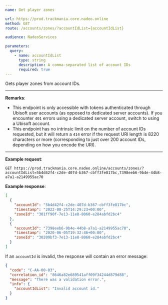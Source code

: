 ```yaml
---
name: Get player zones

url: https://prod.trackmania.core.nadeo.online
method: GET
route: /accounts/zones/?accountIdList={accountIdList}

audience: NadeoServices

parameters:
  query:
    - name: accountIdList
      type: string
      description: A comma-separated list of account IDs
      required: true
---
```


Gets player zones from account IDs.

---

**Remarks**:
- This endpoint is only accessible with tokens authenticated through Ubisoft user accounts (as opposed to dedicated server accounts). If you encounter `401` errors using a dedicated server account, switch to using a Ubisoft account.
- This endpoint has no intrinsic limit on the number of account IDs requested, but it will return a `414` error if the request URI length is 8220 characters or more (corresponding to just over 200 account IDs, depending on how you encode the URI).

---

**Example request**:
```plain
GET https://prod.trackmania.core.nadeo.online/accounts/zones/?accountIdList=5b4d42f4-c2de-407d-b367-cbff3fe817bc,7398eeb6-9b4e-44b8-a7a1-a2149955ac70
```

**Example response**:
```json
[
  {
    "accountId": "5b4d42f4-c2de-407d-b367-cbff3fe817bc",
    "timestamp": "2022-08-25T14:29:23+00:00",
    "zoneId": "301ff90f-7e13-11e8-8060-e284abfd2bc4"
  },
  {
    "accountId": "7398eeb6-9b4e-44b8-a7a1-a2149955ac70",
    "timestamp": "2020-06-05T19:32:46+00:00",
    "zoneId": "30209bf3-7e13-11e8-8060-e284abfd2bc4"
  }
]
```

If an `accountId` is invalid, the response will contain an error message:

```json
{
  "code": "C-AA-00-03",
  "correlation_id": "8646a82e689541aff09f34244d879d88",
  "message": "There was a validation error.",
  "info": {
    "accountIdList": "Invalid account id."
  }
}
```
